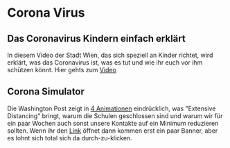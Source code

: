 # Corona Virus

## Das Coronavirus Kindern einfach erklärt

In diesem Video der Stadt Wien, das sich speziell an Kinder richtet, wird erklärt, was das Coronavirus ist, was es tut und wie ihr euch vor ihm schützen könnt. Hier gehts zum [Video](https://youtu.be/_kU4oCmRFTw)

## Corona Simulator

Die Washington Post zeigt in [4 Animationen](https://www.washingtonpost.com/graphics/2020/world/corona-simulator) eindrücklich, was "Extensive Distancing" bringt, warum
die Schulen geschlossen sind und warum wir für ein paar Wochen auch sonst unsere Kontakte auf ein Minimum reduzieren sollten.
Wenn ihr den [Link](https://www.washingtonpost.com/graphics/2020/world/corona-simulator)
öffnet dann kommen erst ein paar Banner, aber es lohnt sich total sich da durch-zu-klicken.
